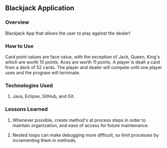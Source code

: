 ## Blackjack Application

### Overview

Blackjack App that allows the user to play against the dealer!

### How to Use
  
Card point values are face value, with the exception of Jack, Queen, King's which
are worth 10 points. Aces are worth 11 points. A player is dealt a card from a deck of 52 cards.
The player and dealer will compete until one player uses and the program will terminate.

### Technologies Used

1. Java, Eclipse, GitHub, and Git.

### Lessons Learned

1. Whenever possible, create method's at process steps in order to
   maintain organization, and ease of access for future maintenance.

2. Nested loops can make debugging more difficult, so limit processes
   by incrementing them in methods.
